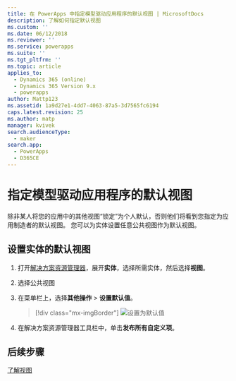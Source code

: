 ```yaml
---
title: 在 PowerApps 中指定模型驱动应用程序的默认视图 | MicrosoftDocs
description: 了解如何指定默认视图
ms.custom: ''
ms.date: 06/12/2018
ms.reviewer: ''
ms.service: powerapps
ms.suite: ''
ms.tgt_pltfrm: ''
ms.topic: article
applies_to:
  - Dynamics 365 (online)
  - Dynamics 365 Version 9.x
  - powerapps
author: Mattp123
ms.assetid: 1a9d27e1-4dd7-4063-87a5-3d7565fc6194
caps.latest.revision: 25
ms.author: matp
manager: kvivek
search.audienceType:
  - maker
search.app:
  - PowerApps
  - D365CE
---
```

# <a name="specify-a-model-driven-app-default-view"></a>指定模型驱动应用程序的默认视图

<a name="BKMK_SetDefaultView"></a>   

除非某人将您的应用中的其他视图“锁定”为个人默认，否则他们将看到您指定为应用制造者的默认视图。 您可以为实体设置任意公共视图作为默认视图。  
  
## <a name="set-the-default-view-for-an-entity"></a>设置实体的默认视图  
  
1.  打开[解决方案资源管理器](advanced-navigation.md#solution-explorer)，展开**实体**，选择所需实体，然后选择**视图**。    
  
2.  选择公共视图  
  
3.  在菜单栏上，选择**其他操作** > **设置默认值**。  

    > [!div class="mx-imgBorder"] 
    > ![设置为默认值](media/set-as-default-menu.png)
  
4.  在解决方案资源管理器工具栏中，单击**发布所有自定义项**。  

## <a name="next-steps"></a>后续步骤
[了解视图](create-edit-views.md)
